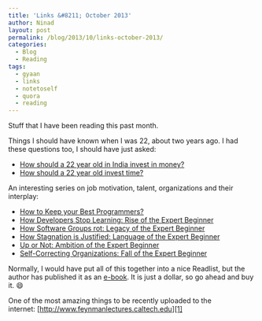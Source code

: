 ```yaml
---
title: 'Links &#8211; October 2013'
author: Ninad
layout: post
permalink: /blog/2013/10/links-october-2013/
categories:
  - Blog
  - Reading
tags:
  - gyaan
  - links
  - notetoself
  - quora
  - reading
---
```

Stuff that I have been reading this past month.

Things I should have known when I was 22, about two years ago. I had these questions too, I should have just asked:

  * [How should a 22 year old in India invest in money?](http://www.quora.com/Investing/How-should-a-22-year-old-in-India-invest-his-her-money "Quora post")
  * [How should a 22 year old invest time?](http://www.quora.com/Life-Advice/How-should-a-22-year-old-invest-time "Quora post")

An interesting series on job motivation, talent, organizations and their interplay:

  * <a href="http://www.daedtech.com/how-to-keep-your-best-programmers" target="_blank">How to Keep your Best Programmers?</a>
  * <a href="http://www.daedtech.com/how-developers-stop-learning-rise-of-the-expert-beginner" target="_blank">How Developers Stop Learning: Rise of the Expert Beginner</a>
  * <a href="http://www.daedtech.com/how-software-groups-rot-legacy-of-the-expert-beginner" target="_blank">How Software Groups rot: Legacy of the Expert Beginner</a>
  * <a href="http://www.daedtech.com/how-stagnation-is-justified-language-of-the-expert-beginner" target="_blank">How Stagnation is Justified: Language of the Expert Beginner</a>
  * <a href="http://www.daedtech.com/up-or-not-ambition-of-the-expert-beginner" target="_blank">Up or Not: Ambition of the Expert Beginner</a>
  * <a href="http://www.daedtech.com/self-correcting-organizations-fall-of-the-expert-beginner" target="_blank">Self-Correcting Organizations: Fall of the Expert Beginner</a>

Normally, I would have put all of this together into a nice Readlist, but the author has published it as an [e-book](http://blogintobook.com/dietrich/ "How to Keep Your Best Programmers"). It is just a dollar, so go ahead and buy it. :smile:

One of the most amazing things to be recently uploaded to the internet: [http://www.feynmanlectures.caltech.edu][1]

 [1]: http://www.feynmanlectures.caltech.edu/
